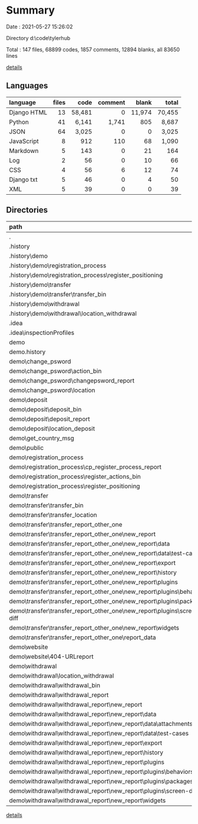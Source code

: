 # Summary

Date : 2021-05-27 15:26:02

Directory d:\code\tylerhub

Total : 147 files,  68899 codes, 1857 comments, 12894 blanks, all 83650 lines

[details](details.md)

## Languages
| language | files | code | comment | blank | total |
| :--- | ---: | ---: | ---: | ---: | ---: |
| Django HTML | 13 | 58,481 | 0 | 11,974 | 70,455 |
| Python | 41 | 6,141 | 1,741 | 805 | 8,687 |
| JSON | 64 | 3,025 | 0 | 0 | 3,025 |
| JavaScript | 8 | 912 | 110 | 68 | 1,090 |
| Markdown | 5 | 143 | 0 | 21 | 164 |
| Log | 2 | 56 | 0 | 10 | 66 |
| CSS | 4 | 56 | 6 | 12 | 74 |
| Django txt | 5 | 46 | 0 | 4 | 50 |
| XML | 5 | 39 | 0 | 0 | 39 |

## Directories
| path | files | code | comment | blank | total |
| :--- | ---: | ---: | ---: | ---: | ---: |
| . | 147 | 68,899 | 1,857 | 12,894 | 83,650 |
| .history | 8 | 1,757 | 465 | 197 | 2,419 |
| .history\demo | 8 | 1,757 | 465 | 197 | 2,419 |
| .history\demo\registration_process | 3 | 726 | 234 | 78 | 1,038 |
| .history\demo\registration_process\register_positioning | 3 | 726 | 234 | 78 | 1,038 |
| .history\demo\transfer | 3 | 173 | 15 | 43 | 231 |
| .history\demo\transfer\transfer_bin | 3 | 173 | 15 | 43 | 231 |
| .history\demo\withdrawal | 2 | 858 | 216 | 76 | 1,150 |
| .history\demo\withdrawal\location_withdrawal | 2 | 858 | 216 | 76 | 1,150 |
| .idea | 5 | 39 | 0 | 0 | 39 |
| .idea\inspectionProfiles | 1 | 6 | 0 | 0 | 6 |
| demo | 131 | 67,045 | 1,392 | 12,687 | 81,124 |
| demo\.history | 2 | 219 | 68 | 36 | 323 |
| demo\change_psword | 7 | 12,380 | 79 | 2,708 | 15,167 |
| demo\change_psword\action_bin | 2 | 81 | 8 | 18 | 107 |
| demo\change_psword\changepsword_report | 2 | 12,068 | 0 | 2,660 | 14,728 |
| demo\change_psword\location | 2 | 230 | 71 | 30 | 331 |
| demo\deposit | 7 | 12,592 | 144 | 2,724 | 15,460 |
| demo\deposit\deposit_bin | 2 | 82 | 8 | 18 | 108 |
| demo\deposit\deposit_report | 2 | 12,076 | 0 | 2,660 | 14,736 |
| demo\deposit\location_deposit | 2 | 432 | 136 | 46 | 614 |
| demo\get_country_msg | 1 | 131 | 16 | 13 | 160 |
| demo\public | 8 | 1,047 | 467 | 152 | 1,666 |
| demo\registration_process | 12 | 19,003 | 215 | 4,123 | 23,341 |
| demo\registration_process\cp_register_process_report | 3 | 18,117 | 0 | 3,990 | 22,107 |
| demo\registration_process\register_actions_bin | 4 | 198 | 36 | 40 | 274 |
| demo\registration_process\register_positioning | 4 | 555 | 179 | 72 | 806 |
| demo\transfer | 50 | 3,392 | 226 | 167 | 3,785 |
| demo\transfer\transfer_bin | 2 | 106 | 7 | 27 | 140 |
| demo\transfer\transfer_location | 2 | 748 | 161 | 96 | 1,005 |
| demo\transfer\transfer_report_other_one | 46 | 2,538 | 58 | 44 | 2,640 |
| demo\transfer\transfer_report_other_one\new_report | 42 | 2,534 | 58 | 44 | 2,636 |
| demo\transfer\transfer_report_other_one\new_report\data | 13 | 1,687 | 0 | 0 | 1,687 |
| demo\transfer\transfer_report_other_one\new_report\data\test-cases | 8 | 1,366 | 0 | 0 | 1,366 |
| demo\transfer\transfer_report_other_one\new_report\export | 3 | 32 | 0 | 3 | 35 |
| demo\transfer\transfer_report_other_one\new_report\history | 5 | 104 | 0 | 0 | 104 |
| demo\transfer\transfer_report_other_one\new_report\plugins | 4 | 476 | 0 | 40 | 516 |
| demo\transfer\transfer_report_other_one\new_report\plugins\behaviors | 1 | 165 | 0 | 14 | 179 |
| demo\transfer\transfer_report_other_one\new_report\plugins\packages | 1 | 92 | 0 | 13 | 105 |
| demo\transfer\transfer_report_other_one\new_report\plugins\screen-diff | 2 | 219 | 0 | 13 | 232 |
| demo\transfer\transfer_report_other_one\new_report\widgets | 14 | 204 | 0 | 0 | 204 |
| demo\transfer\transfer_report_other_one\report_data | 4 | 4 | 0 | 0 | 4 |
| demo\website | 2 | 10,154 | 2 | 1,340 | 11,496 |
| demo\website\404-URLreport | 1 | 10,119 | 0 | 1,330 | 11,449 |
| demo\withdrawal | 42 | 8,127 | 175 | 1,424 | 9,726 |
| demo\withdrawal\location_withdrawal | 1 | 462 | 112 | 41 | 615 |
| demo\withdrawal\withdrawal_bin | 1 | 63 | 5 | 9 | 77 |
| demo\withdrawal\withdrawal_report | 40 | 7,602 | 58 | 1,374 | 9,034 |
| demo\withdrawal\withdrawal_report\new_report | 39 | 1,567 | 58 | 44 | 1,669 |
| demo\withdrawal\withdrawal_report\new_report\data | 10 | 818 | 0 | 0 | 818 |
| demo\withdrawal\withdrawal_report\new_report\data\attachments | 1 | 2 | 0 | 0 | 2 |
| demo\withdrawal\withdrawal_report\new_report\data\test-cases | 4 | 621 | 0 | 0 | 621 |
| demo\withdrawal\withdrawal_report\new_report\export | 3 | 32 | 0 | 3 | 35 |
| demo\withdrawal\withdrawal_report\new_report\history | 5 | 66 | 0 | 0 | 66 |
| demo\withdrawal\withdrawal_report\new_report\plugins | 4 | 476 | 0 | 40 | 516 |
| demo\withdrawal\withdrawal_report\new_report\plugins\behaviors | 1 | 165 | 0 | 14 | 179 |
| demo\withdrawal\withdrawal_report\new_report\plugins\packages | 1 | 92 | 0 | 13 | 105 |
| demo\withdrawal\withdrawal_report\new_report\plugins\screen-diff | 2 | 219 | 0 | 13 | 232 |
| demo\withdrawal\withdrawal_report\new_report\widgets | 14 | 144 | 0 | 0 | 144 |

[details](details.md)